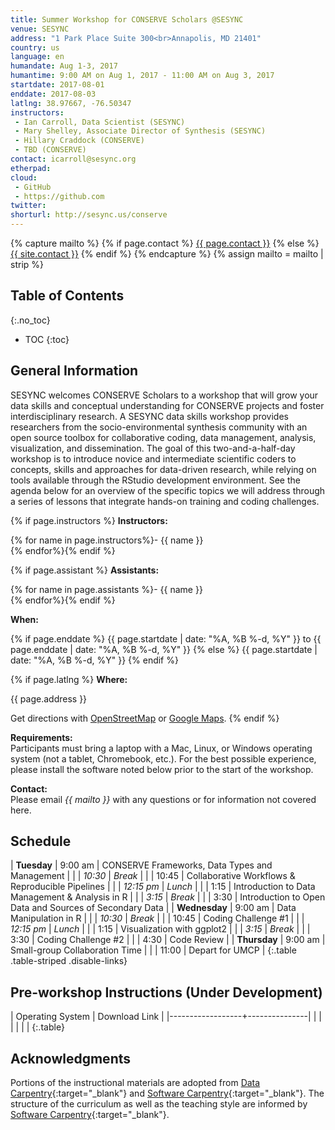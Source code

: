 ```yaml
---
title: Summer Workshop for CONSERVE Scholars @SESYNC
venue: SESYNC
address: "1 Park Place Suite 300<br>Annapolis, MD 21401"
country: us
language: en
humandate: Aug 1-3, 2017
humantime: 9:00 AM on Aug 1, 2017 - 11:00 AM on Aug 3, 2017
startdate: 2017-08-01
enddate: 2017-08-03
latlng: 38.97667, -76.50347
instructors:
 - Ian Carroll, Data Scientist (SESYNC)
 - Mary Shelley, Associate Director of Synthesis (SESYNC)
 - Hillary Craddock (CONSERVE)
 - TBD (CONSERVE)
contact: icarroll@sesync.org
etherpad:
cloud:
 - GitHub
 - https://github.com
twitter:
shorturl: http://sesync.us/conserve
---
```


<!-- Capture additional variables to use below. -->

{% capture mailto %}
{% if page.contact %}
  <a href='mailto:{{page.contact}}'>{{ page.contact }}</a>
{% else %}
  <a href='mailto:{{site.contact}}'>{{ site.contact }}</a>
{% endif %}
{% endcapture %}
{% assign mailto = mailto | strip %}

## Table of Contents
{:.no_toc}

* TOC
{:toc}

## General Information

SESYNC welcomes CONSERVE Scholars to a workshop that will grow your data skills and conceptual understanding for CONSERVE projects and foster interdisciplinary research.
A SESYNC data skills workshop provides researchers from the socio-environmental synthesis community with an open source toolbox for collaborative coding, data management, analysis, visualization, and dissemination.
The goal of this two-and-a-half-day workshop is to introduce novice and intermediate scientific coders to concepts, skills and approaches for data-driven research, while relying on tools available through the RStudio development environment.
See the agenda below for an overview of the specific topics we will address through a series of lessons that integrate hands-on training and coding challenges.

<!-- The next block displays instructors' names if they are available. -->

{% if page.instructors %}
**Instructors:**

{% for name in page.instructors%}- {{ name }}  
{% endfor%}{% endif %}

{% if page.assistant %}
**Assistants:**

{% for name in page.assistants %}- {{ name }}  
{% endfor%}{% endif %}

**When:**

{% if page.enddate %}
{{ page.startdate | date: "%A, %B %-d, %Y" }} to {{ page.enddate | date: "%A, %B %-d, %Y" }}
{% else %}
{{ page.startdate | date: "%A, %B %-d, %Y" }}
{% endif %}

<!-- The next block displays the address and links to a map showing directions. -->

{% if page.latlng %}
**Where:**

{{ page.address }}
  
Get directions with
<a href="//www.openstreetmap.org/?mlat={{ page.latlng | replace:',','&mlon=' }}&zoom=16">OpenStreetMap</a> or
<a href="//maps.google.com/maps?q={{ page.latlng }}">Google Maps</a>.
{% endif %}

<!-- Modify the next block if there are any special requirements. -->

**Requirements:**  
Participants must bring a laptop with a Mac, Linux, or Windows operating system (not a tablet, Chromebook, etc.). For the best possible experience, please install the software noted below prior to the start of the workshop.

**Contact:**  
Please email *{{ mailto }}* with any questions or for information not covered here.

## Schedule

| **Tuesday**   | 9:00 am    | CONSERVE Frameworks, Data Types and Management          |
|               | *10:30*    | *Break*                                                 |
|               | 10:45      | Collaborative Workflows & Reproducible Pipelines        |
|               | *12:15 pm* | *Lunch*                                                 |
|               | 1:15       | Introduction to Data Management & Analysis in R         |
|               | *3:15*     | *Break*                                                 |
|               | 3:30       | Introduction to Open Data and Sources of Secondary Data |
| **Wednesday** | 9:00 am    | Data Manipulation in R                                  |
|               | *10:30*    | *Break*                                                 |
|               | 10:45      | Coding Challenge #1                                     |
|               | *12:15 pm* | *Lunch*                                                 |
|               | 1:15       | Visualization with ggplot2                              |
|               | *3:15*     | *Break*                                                 |
|               | 3:30       | Coding Challenge #2                                     |
|               | 4:30       | Code Review                                             |
| **Thursday**  | 9:00 am    | Small-group Collaboration Time                          |
|               | 11:00      | Depart for UMCP                                         |
{:.table .table-striped .disable-links}

## Pre-workshop Instructions (Under Development)

| Operating System | Download Link |
|------------------+---------------|
|                  |               |
|                  |               |
{:.table}

## Acknowledgments

Portions of the instructional materials are adopted from [Data Carpentry](http://www.datacarpentry.org){:target="_blank"} and [Software Carpentry](http://software-carpentry.org){:target="_blank"}.
The structure of the curriculum as well as the teaching style are informed by [Software Carpentry](http://software-carpentry.org){:target="_blank"}.
